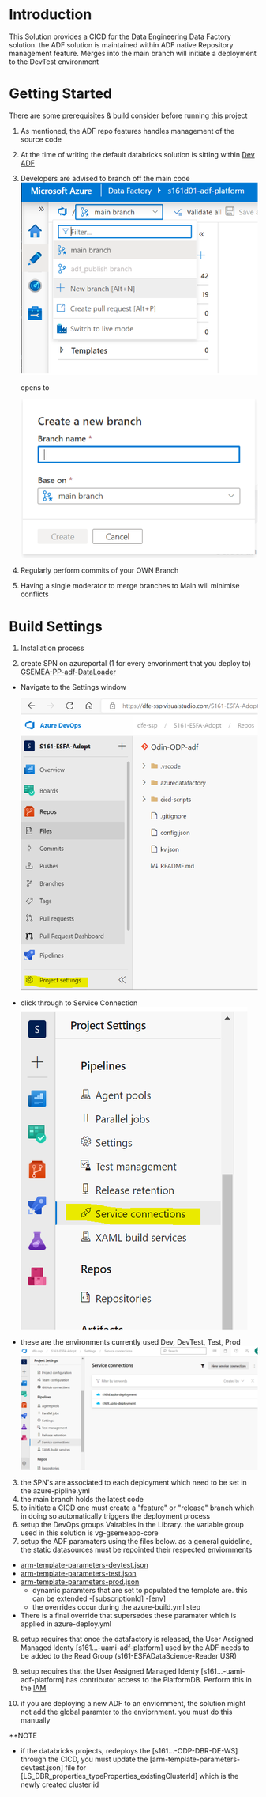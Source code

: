 # Introduction

This Solution provides a CICD for the Data Engineering Data Factory solution. the ADF solution is maintained within ADF native Repository management feature. Merges into the main branch will initiate a deployment to the DevTest environment

# Getting Started

There are some prerequisites & build consider before running this project

1. As mentioned, the ADF repo features handles management of the source code
2. At the time of writing the default databricks solution is sitting within [Dev ADF](https://adf.azure.com/en/authoring?factory=%2Fsubscriptions%2Fabc596af-81dc-4cac-87d1-d89cd6c6e10e%2FresourceGroups%2Frg-devt-gsemeapp%2Fproviders%2FMicrosoft.DataFactory%2Ffactories%2Fadf-devt-gsemeapp)
3. Developers are advised to branch off the main code ![Connect to a Repo](images/ADFBranch.PNG)

   opens to

   ![Connect to a Repo](images/ADFNewBranch.PNG)

4. Regularly perform commits of your OWN Branch
5. Having a single moderator to merge branches to Main will minimise conflicts

# Build Settings

1. Installation process

2. create SPN on azureportal (1 for every envorinment that you deploy to)
   [GSEMEA-PP-adf-DataLoader](https://dfe-ssp.visualstudio.com/GSEMEA-PP-adf-DataLoader/)

- Navigate to the Settings window

  ![SPN Settings,10%](/images/ADFSettings.PNG)

- click through to Service Connection  
  ![SPN Settings](/images/ADFSettingsServiceConnection.PNG)
- these are the environments currently used Dev, DevTest, Test, Prod
  ![SPN Settings](/images/ADFSettingsSPN.PNG)

3. the SPN's are associated to each deployment which need to be set in the azure-pipline.yml
4. the main branch holds the latest code
5. to initiate a CICD one must create a "feature" or "release" branch which in doing so automatically triggers the deployment process
6. setup the DevOps groups Vairables in the Library. the variable group used in this solution is vg-gsemeapp-core
7. setup the ADF paramaters using the files below. as a general guideline, the static datasources must be repointed their respected enviornments

- [arm-template-parameters-devtest.json](/azuredatafactory/src/arm-template-parameters-devtest.json)
- [arm-template-parameters-test.json](/azuredatafactory/src/arm-template-parameters-test.json)
- [arm-template-parameters-prod.json](/azuredatafactory/src/arm-template-parameters-prod.json)
  - dynamic paramters that are set to populated the template are. this can be extended -[subscriptionId] -[env]
  - the overrides occur during the azure-build.yml step
- There is a final override that supersedes these paramater which is applied in azure-deploy.yml

8. setup requires that once the datafactory is released, the User Assigned Managed Identy [s161...-uami-adf-platform] used by the ADF needs to be added to the Read Group (s161-ESFADataScience-Reader USR)

9. setup requires that the User Assigned Managed Identy [s161...-uami-adf-platform] has contributor access to the PlatformDB. Perform this in the [IAM](https://portal.azure.com/#@platform.education.gov.uk/resource/subscriptions/abc596af-81dc-4cac-87d1-d89cd6c6e10e/resourceGroups/rg-devt-gsemeapp/users)

10. if you are deploying a new ADF to an enviornment, the solution might not add the global paramter to the enviornment. you must do this manually

\*\*NOTE

- if the databricks projects, redeploys the [s161...-ODP-DBR-DE-WS] through the CICD, you must update the [arm-template-parameters-devtest.json] file for [LS_DBR_properties_typeProperties_existingClusterId] which is the newly created cluster id
